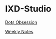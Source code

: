 # IXD-Studio

[Dots Obsession](https://jljuli.github.io/IxD-Studio/1019_DotObsession/index.html)

[Weekly Notes](https://github.com/jljuli/IXD-Studio/wiki)
